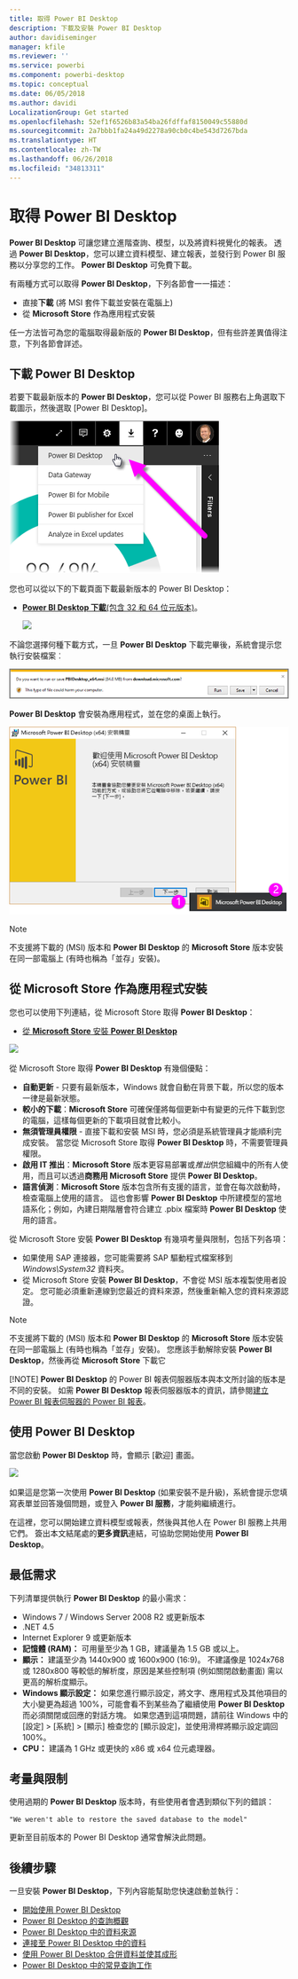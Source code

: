 ```yaml
---
title: 取得 Power BI Desktop
description: 下載及安裝 Power BI Desktop
author: davidiseminger
manager: kfile
ms.reviewer: ''
ms.service: powerbi
ms.component: powerbi-desktop
ms.topic: conceptual
ms.date: 06/05/2018
ms.author: davidi
LocalizationGroup: Get started
ms.openlocfilehash: 52ef1f6526b83a54ba26fdffaf8150049c55880d
ms.sourcegitcommit: 2a7bbb1fa24a49d2278a90cb0c4be543d7267bda
ms.translationtype: HT
ms.contentlocale: zh-TW
ms.lasthandoff: 06/26/2018
ms.locfileid: "34813311"
---
```

# <a name="get-power-bi-desktop"></a>取得 Power BI Desktop
**Power BI Desktop** 可讓您建立進階查詢、模型，以及將資料視覺化的報表。 透過 **Power BI Desktop**，您可以建立資料模型、建立報表，並發行到 Power BI 服務以分享您的工作。  **Power BI Desktop** 可免費下載。

有兩種方式可以取得 **Power BI Desktop**，下列各節會一一描述：

* 直接**下載** (將 MSI 套件下載並安裝在電腦上)
* 從 **Microsoft Store** 作為應用程式安裝

任一方法皆可為您的電腦取得最新版的 **Power BI Desktop**，但有些許差異值得注意，下列各節會詳述。

## <a name="download-power-bi-desktop"></a>下載 Power BI Desktop
若要下載最新版本的 **Power BI Desktop**，您可以從 Power BI 服務右上角選取下載圖示，然後選取 [Power BI Desktop]。

![](media/desktop-get-the-desktop/getpbid_downloads.png)

您也可以從以下的下載頁面下載最新版本的 Power BI Desktop：

* [**Power BI Desktop 下載**(包含 32 和 64 位元版本)](https://powerbi.microsoft.com/desktop)。
  
  [![](media/service-admin-power-bi-security/PBI_Security_01.png)](https://powerbi.microsoft.com/desktop)

不論您選擇何種下載方式，一旦 **Power BI Desktop** 下載完畢後，系統會提示您執行安裝檔案︰

![](media/desktop-get-the-desktop/getpbid_3.png)

**Power BI Desktop** 會安裝為應用程式，並在您的桌面上執行。

![](media/desktop-get-the-desktop/designer_gsg_install.png)

> [!NOTE]
> 不支援將下載的 (MSI) 版本和 **Power BI Desktop** 的 **Microsoft Store** 版本安裝在同一部電腦上 (有時也稱為「並存」安裝)。
> 
> 

## <a name="install-as-an-app-from-the-microsoft-store"></a>從 Microsoft Store 作為應用程式安裝
您也可以使用下列連結，從 Microsoft Store 取得 **Power BI Desktop**：

* [從 **Microsoft Store** 安裝 **Power BI Desktop**](http://aka.ms/pbidesktopstore)

![](media/desktop-get-the-desktop/getpbid_04.png)

從 Microsoft Store 取得 **Power BI Desktop** 有幾個優點：

* **自動更新** - 只要有最新版本，Windows 就會自動在背景下載，所以您的版本一律是最新狀態。
* **較小的下載**：**Microsoft Store** 可確保僅將每個更新中有變更的元件下載到您的電腦，這樣每個更新的下載項目就會比較小。
* **無須管理員權限** - 直接下載和安裝 MSI 時，您必須是系統管理員才能順利完成安裝。 當您從 Microsoft Store 取得 **Power BI Desktop** 時，不需要管理員權限。
* **啟用 IT 推出**：**Microsoft Store** 版本更容易部署或*推出*供您組織中的所有人使用，而且可以透過**商務用 Microsoft Store** 提供 **Power BI Desktop**。
* **語言偵測**：**Microsoft Store** 版本包含所有支援的語言，並會在每次啟動時，檢查電腦上使用的語言。 這也會影響 **Power BI Desktop** 中所建模型的當地語系化；例如，內建日期階層會符合建立 .pbix 檔案時 **Power BI Desktop** 使用的語言。

從 Microsoft Store 安裝 **Power BI Desktop** 有幾項考量與限制，包括下列各項：

* 如果使用 SAP 連接器，您可能需要將 SAP 驅動程式檔案移到 *Windows\System32* 資料夾。
* 從 Microsoft Store 安裝 **Power BI Desktop**，不會從 MSI 版本複製使用者設定。 您可能必須重新連線到您最近的資料來源，然後重新輸入您的資料來源認證。 

> [!NOTE]
> 不支援將下載的 (MSI) 版本和 **Power BI Desktop** 的 **Microsoft Store** 版本安裝在同一部電腦上 (有時也稱為「並存」安裝)。 您應該手動解除安裝 **Power BI Desktop**，然後再從 **Microsoft Store** 下載它
> 
> [!NOTE]
> **Power BI Desktop** 的 Power BI 報表伺服器版本與本文所討論的版本是不同的安裝。 如需 **Power BI Desktop** 報表伺服器版本的資訊，請參閱[建立 Power BI 報表伺服器的 Power BI 報表](report-server/quickstart-create-powerbi-report.md)。
> 
> 

## <a name="using-power-bi-desktop"></a>使用 Power BI Desktop
當您啟動 **Power BI Desktop** 時，會顯示 [歡迎] 畫面。

![](media/desktop-get-the-desktop/getpbid_05.png)

如果這是您第一次使用 **Power BI Desktop** (如果安裝不是升級)，系統會提示您填寫表單並回答幾個問題，或登入 **Power BI 服務**，才能夠繼續進行。

在這裡，您可以開始建立資料模型或報表，然後與其他人在 Power BI 服務上共用它們。 簽出本文結尾處的**更多資訊**連結，可協助您開始使用 **Power BI Desktop**。

## <a name="minimum-requirements"></a>最低需求
下列清單提供執行 **Power BI Desktop** 的最小需求：

* Windows 7 / Windows Server 2008 R2 或更新版本
* .NET 4.5
* Internet Explorer 9 或更新版本
* **記憶體 (RAM)：** 可用量至少為 1 GB，建議量為 1.5 GB 或以上。
* **顯示：** 建議至少為 1440x900 或 1600x900 (16:9)。 不建議像是 1024x768 或 1280x800 等較低的解析度，原因是某些控制項 (例如關閉啟動畫面) 需以更高的解析度顯示。
* **Windows 顯示設定：** 如果您進行顯示設定，將文字、應用程式及其他項目的大小變更為超過 100%，可能會看不到某些為了繼續使用 **Power BI Desktop** 而必須關閉或回應的對話方塊。 如果您遇到這項問題，請前往 Windows 中的 [設定] > [系統] > [顯示] 檢查您的 [顯示設定]，並使用滑桿將顯示設定調回 100%。
* **CPU：** 建議為 1 GHz 或更快的 x86 或 x64 位元處理器。

## <a name="considerations-and-limitations"></a>考量與限制

使用過期的 **Power BI Desktop** 版本時，有些使用者會遇到類似下列的錯誤： 

    "We weren't able to restore the saved database to the model" 

更新至目前版本的 Power BI Desktop 通常會解決此問題。

## <a name="next-steps"></a>後續步驟
一旦安裝 **Power BI Desktop**，下列內容能幫助您快速啟動並執行：

* [開始使用 Power BI Desktop](desktop-getting-started.md)
* [Power BI Desktop 的查詢概觀](desktop-query-overview.md)
* [Power BI Desktop 中的資料來源](desktop-data-sources.md)
* [連接至 Power BI Desktop 中的資料](desktop-connect-to-data.md)
* [使用 Power BI Desktop 合併資料並使其成形](desktop-shape-and-combine-data.md)
* [Power BI Desktop 中的常見查詢工作](desktop-common-query-tasks.md)   

